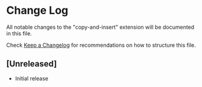 # Change Log

All notable changes to the "copy-and-insert" extension will be documented in this file.

Check [Keep a Changelog](http://keepachangelog.com/) for recommendations on how to structure this file.

## [Unreleased]

- Initial release